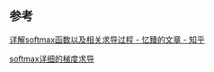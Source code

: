 

## 参考

[详解softmax函数以及相关求导过程 - 忆臻的文章 - 知乎](https://zhuanlan.zhihu.com/p/25723112)


[softmax详细的梯度求导](https://blog.csdn.net/xxuffei/article/details/90022008)